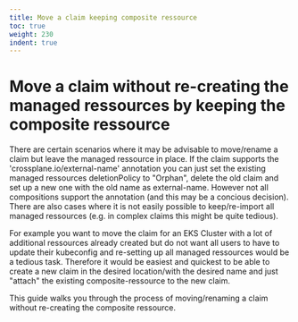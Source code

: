 ```yaml
---
title: Move a claim keeping composite ressource
toc: true
weight: 230
indent: true
---
```

# Move a claim without re-creating the managed ressources by keeping the composite ressource

There are certain scenarios where it may be advisable to move/rename a claim but leave the managed ressource in place.
If the claim supports the 'crossplane.io/external-name' annotation you can just set the existing managed ressources deletionPolicy to "Orphan", delete the old claim and set up a new one with the old name as external-name.
However not all compositions support the annotation (and this may be a concious decision). There are also cases where it is not easily possible to keep/re-import all managed ressources (e.g. in complex claims this might be quite tedious).


For example you want to move the claim for an EKS Cluster with a lot of additional ressources already created but do not want all users to have to update their kubeconfig and re-setting up all managed ressources would be a tedious task.
Therefore it would be easiest and quickest to be able to create a new claim in the desired location/with the desired name and just "attach" the existing composite-ressource to the new claim.

This guide walks you through the process of moving/renaming a claim without re-creating the composite ressource.

